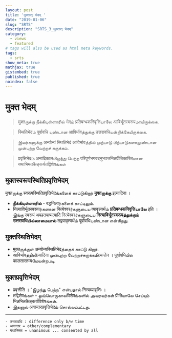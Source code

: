 ```yaml
---
layout: post
title: 'मुक्तात् भेदम् '
date: "2019-01-06"
slug: "SRTS"
description: "SRTS_3_मुक्तात् भेदम्"
category: 
  - views
  - featured
# tags will also be used as html meta keywords.
tags:
  - srts
show_meta: true
mathjax: true
gistembed: true
published: true
noindex: false
---
```


# मुक्त भेदम्

> मुक्तருக்கு நீக்கியுள்ளாரில் भेदம் प्रतिबन्धकनिवृत्तिயாலே आविर्भूतस्वरूपமாயிருக்கை. 

> स्थितिभेदம் पूर्वावधि யுண்டான आविर्भावத்துக்கு उत्तरावधिயன்றிக்கேயிருக்கை.

> இவர்களுக்கு अन्योन्यं स्थितिभेदं आविर्भावத்தில் முற்பாடு பிற்பாடுகளாலுண்டான முன்புற்ற வேற்றச் சுருக்கம்.

> प्रवृत्तिभेदம் अनादिकालமிழந்து பெற்ற परिपूर्णभगवदनुभवजनितप्रीतिकारितமான यथाभिमतकैङ्कर्यतद्विशेषங்கள்


## मुक्तस्वरूपस्थितिप्रवृत्तिभेदम् 
मुक्तருக்கு स्वरूपस्थितिप्रवृत्तिभेदங்களைக் காட்டுகிறார் __मुक्तருக்கு__ इत्यादिना । 
- __நீக்கியுள்ளாரில்__ - बद्धनित्यர்களைக் காட்டிலும். 
- नित्याविर्भूतस्वरूपர்களான नित्येश्वरர்களுடைய व्यावृत्त्यर्थம் __प्रतिबन्धकनिवृत्तिயாலே__ इति । இங்கு स्वरूपं अपहतपाप्मत्वादि नित्येश्वरர்களுடைய __नित्याविर्भूतस्वरूपத்துக்கும் उत्तरावधिயில்லாமையால்__ तद्व्यावृत्यर्थம் पूर्वावधिயுண்டான என்கிறது.


## मुक्तस्थितिभेदम् 
- मुक्तருக்குள் अन्योन्यस्थितिभेदத்தைக் காட்டு கிறார். 
- आविर्भावத்திலிत्यादिना முன்புற்ற வேற்றச்சுருக்கமிत्यन्तेन । पूर्वावधिயில் कालतारतम्यமேயன்றபடி. 


## मुक्तप्रवृत्तिभेदम् 

- प्रवृत्तीति । "இழந்து பெற்ற" என்பதால் नित्यव्यावृत्तिः । 
- तद्विशेषங்கள் - ஒவ்வொருகாலविशेषங்களில் அவரவர்கள் प्रीतिயாலே செய்யும் भिन्नभिन्नकैङ्कर्यविशेषங்கள். 
- இதனால் अवान्तरप्रवृत्तिभेदம் சொல்லப்பட்டது. 


---------
```
- उत्तरावधि : difference only b/w time
- अवान्तर = other/complementary
- यथाभिमत = unanimous ... consented by all

```